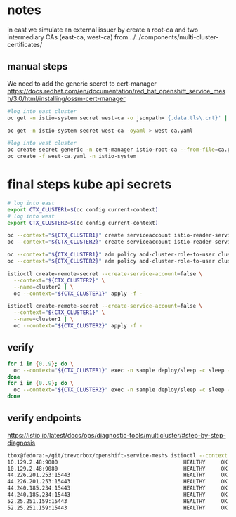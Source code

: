 # notes

in east we simulate an external issuer by create a root-ca and two intermediary CAs (east-ca, west-ca) from ../../components/multi-cluster-certificates/

## manual steps

We need to add the generic secret to cert-manager <https://docs.redhat.com/en/documentation/red_hat_openshift_service_mesh/3.0/html/installing/ossm-cert-manager>

```sh
#log into east cluster
oc get -n istio-system secret west-ca -o jsonpath='{.data.tls\.crt}' | base64 -d > ca.pem

oc get -n istio-system secret west-ca -oyaml > west-ca.yaml

#log into west cluster
oc create secret generic -n cert-manager istio-root-ca --from-file=ca.pem=ca.pem
oc create -f west-ca.yaml -n istio-system
```

# final steps kube api secrets

```sh
# log into east
export CTX_CLUSTER1=$(oc config current-context)
# log into west
export CTX_CLUSTER2=$(oc config current-context)

oc --context="${CTX_CLUSTER1}" create serviceaccount istio-reader-service-account -n istio-system
oc --context="${CTX_CLUSTER2}" create serviceaccount istio-reader-service-account -n istio-system

oc --context="${CTX_CLUSTER1}" adm policy add-cluster-role-to-user cluster-reader -z istio-reader-service-account -n istio-system
oc --context="${CTX_CLUSTER2}" adm policy add-cluster-role-to-user cluster-reader -z istio-reader-service-account -n istio-system

istioctl create-remote-secret --create-service-account=false \
  --context="${CTX_CLUSTER2}" \
  --name=cluster2 | \
  oc --context="${CTX_CLUSTER1}" apply -f -

istioctl create-remote-secret --create-service-account=false \
  --context="${CTX_CLUSTER1}" \
  --name=cluster1 | \
  oc --context="${CTX_CLUSTER2}" apply -f -
```

## verify 

```sh
for i in {0..9}; do \
  oc --context="${CTX_CLUSTER1}" exec -n sample deploy/sleep -c sleep -- curl -sS helloworld.sample:5000/hello; \
done
for i in {0..9}; do \
  oc --context="${CTX_CLUSTER2}" exec -n sample deploy/sleep -c sleep -- curl -sS helloworld.sample:5000/hello; \
done
```

## verify endpoints

<https://istio.io/latest/docs/ops/diagnostic-tools/multicluster/#step-by-step-diagnosis>

```sh
tbox@fedora:~/git/trevorbox/openshift-service-mesh$ istioctl --context $CTX_CLUSTER1 proxy-config endpoint details-v1-547cc67476-qpvcj.bookinfo | grep productpage
10.129.2.48:9080                                        HEALTHY     OK                outbound|9080|v1|productpage.bookinfo.svc.cluster.local
10.129.2.48:9080                                        HEALTHY     OK                outbound|9080||productpage.bookinfo.svc.cluster.local
44.226.201.253:15443                                    HEALTHY     OK                outbound|9080|v1|productpage.bookinfo.svc.cluster.local
44.226.201.253:15443                                    HEALTHY     OK                outbound|9080||productpage.bookinfo.svc.cluster.local
44.240.185.234:15443                                    HEALTHY     OK                outbound|9080|v1|productpage.bookinfo.svc.cluster.local
44.240.185.234:15443                                    HEALTHY     OK                outbound|9080||productpage.bookinfo.svc.cluster.local
52.25.251.159:15443                                     HEALTHY     OK                outbound|9080|v1|productpage.bookinfo.svc.cluster.local
52.25.251.159:15443                                     HEALTHY     OK                outbound|9080||productpage.bookinfo.svc.cluster.local
```